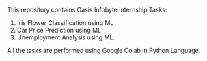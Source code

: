 This repository contains Oasis Infobyte Internship Tasks: 
1. Iris Flower Classification using ML
2. Car Price Prediction using ML
3. Unemployment Analysis using ML.

All the tasks are performed using Google Colab in Python Language. 
